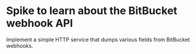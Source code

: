# Spike to learn about the BitBucket webhook API

Implement a simple HTTP service that dumps various fields from BitBucket
webhooks.
